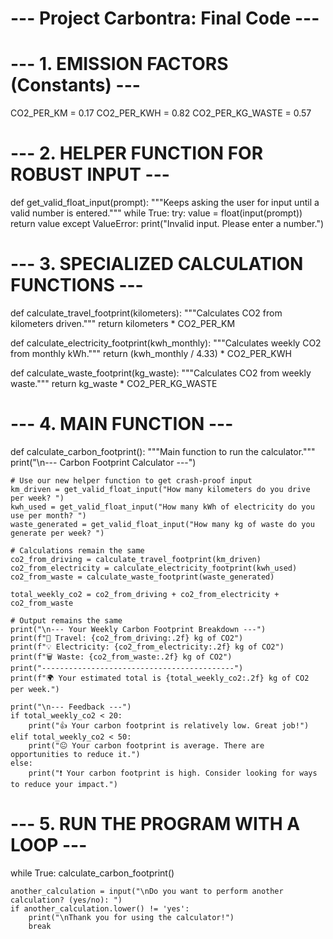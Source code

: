 # --- Project Carbontra: Final Code ---

# --- 1. EMISSION FACTORS (Constants) ---
CO2_PER_KM = 0.17
CO2_PER_KWH = 0.82
CO2_PER_KG_WASTE = 0.57

# --- 2. HELPER FUNCTION FOR ROBUST INPUT ---
def get_valid_float_input(prompt):
    """Keeps asking the user for input until a valid number is entered."""
    while True:
        try:
            value = float(input(prompt))
            return value
        except ValueError:
            print("Invalid input. Please enter a number.")

# --- 3. SPECIALIZED CALCULATION FUNCTIONS ---

def calculate_travel_footprint(kilometers):
    """Calculates CO2 from kilometers driven."""
    return kilometers * CO2_PER_KM

def calculate_electricity_footprint(kwh_monthly):
    """Calculates weekly CO2 from monthly kWh."""
    return (kwh_monthly / 4.33) * CO2_PER_KWH

def calculate_waste_footprint(kg_waste):
    """Calculates CO2 from weekly waste."""
    return kg_waste * CO2_PER_KG_WASTE

# --- 4. MAIN FUNCTION ---
def calculate_carbon_footprint():
    """Main function to run the calculator."""
    print("\n--- Carbon Footprint Calculator ---")
    
    # Use our new helper function to get crash-proof input
    km_driven = get_valid_float_input("How many kilometers do you drive per week? ")
    kwh_used = get_valid_float_input("How many kWh of electricity do you use per month? ")
    waste_generated = get_valid_float_input("How many kg of waste do you generate per week? ")

    # Calculations remain the same
    co2_from_driving = calculate_travel_footprint(km_driven)
    co2_from_electricity = calculate_electricity_footprint(kwh_used)
    co2_from_waste = calculate_waste_footprint(waste_generated)
    
    total_weekly_co2 = co2_from_driving + co2_from_electricity + co2_from_waste

    # Output remains the same
    print("\n--- Your Weekly Carbon Footprint Breakdown ---")
    print(f"🚗 Travel: {co2_from_driving:.2f} kg of CO2")
    print(f"💡 Electricity: {co2_from_electricity:.2f} kg of CO2")
    print(f"🗑️ Waste: {co2_from_waste:.2f} kg of CO2")
    print("-------------------------------------------")
    print(f"🌍 Your estimated total is {total_weekly_co2:.2f} kg of CO2 per week.")

    print("\n--- Feedback ---")
    if total_weekly_co2 < 20:
        print("👍 Your carbon footprint is relatively low. Great job!")
    elif total_weekly_co2 < 50:
        print("😐 Your carbon footprint is average. There are opportunities to reduce it.")
    else:
        print("❗ Your carbon footprint is high. Consider looking for ways to reduce your impact.")

# --- 5. RUN THE PROGRAM WITH A LOOP ---
while True:
    calculate_carbon_footprint()
    
    another_calculation = input("\nDo you want to perform another calculation? (yes/no): ")
    if another_calculation.lower() != 'yes':
        print("\nThank you for using the calculator!")
        break
